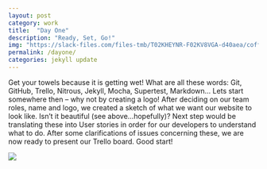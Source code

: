 ```yaml
---
layout: post
category: work
title:  "Day One"
description: "Ready, Set, Go!"
img: "https://slack-files.com/files-tmb/T02KHEYNR-F02KV8VGA-d40aea/coffee_360.png"
permalink: /dayone/
categories: jekyll update
---
```


Get your towels because it is getting wet! What are all these words: Git, GitHub, Trello, Nitrous, Jekyll, Mocha, Supertest, Markdown… Lets start somewhere then – why not by creating a logo! After deciding on our team roles, name and logo, we created a sketch of what we want our website to look like. Isn’t it beautiful (see above…hopefully)? Next step would be translating these into User stories in order for our developers to understand what to do. After some clarifications of issues concerning these, we are now ready to present our Trello board. Good start! 

<img id="coffee" src="https://slack-files.com/files-tmb/T02KHEYNR-F02KV8VGA-d40aea/coffee_360.png" /> 